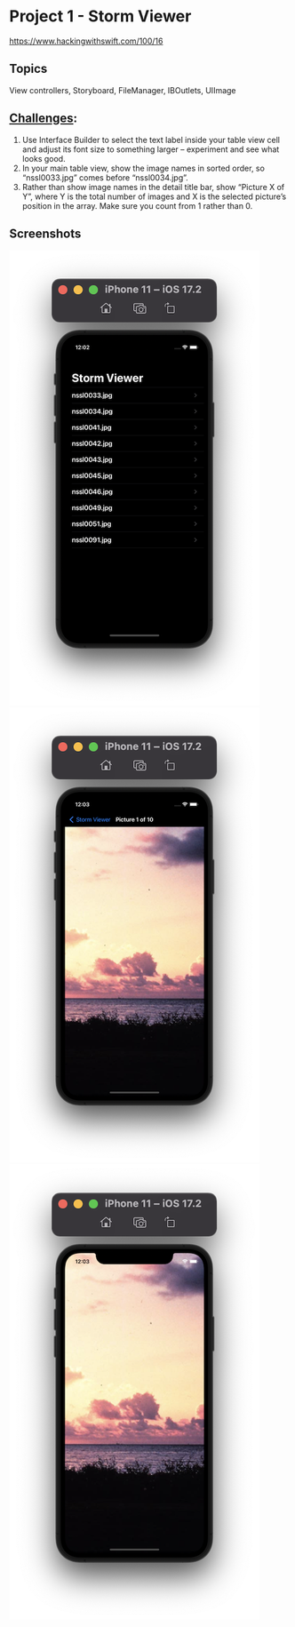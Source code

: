 # Project 1 - Storm Viewer

https://www.hackingwithswift.com/100/16

## Topics
View controllers, Storyboard, FileManager, IBOutlets, UIImage

## [Challenges](https://www.hackingwithswift.com/read/1/7/wrap-up):
1. Use Interface Builder to select the text label inside your table view cell and adjust its font size to something larger – experiment and see what looks good.
2. In your main table view, show the image names in sorted order, so “nssl0033.jpg” comes before “nssl0034.jpg”.
3. Rather than show image names in the detail title bar, show “Picture X of Y”, where Y is the total number of images and X is the selected picture’s position in the array. Make sure you count from 1 rather than 0.

## Screenshots

![screenshot1](screenshots/Screenshot1.png)
![screenshot2](screenshots/screenshot2.png)
![screenshot3](screenshots/Screenshot3.png)
